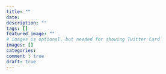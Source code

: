 ```yaml
---
title: ""
date: 
description: ""
tags: []
featured_image: ""
# images is optional, but needed for showing Twitter Card
images: []
categories: 
comment : true
draft: true
---
```

